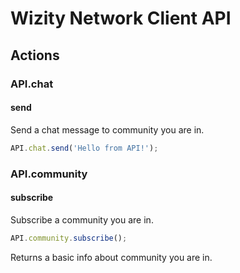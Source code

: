 # Wizity Network Client API

## Actions

### API.chat
#### send
Send a chat message to community you are in.

``` javascript
API.chat.send('Hello from API!');
```

### API.community
#### subscribe
Subscribe a community you are in.

``` js
API.community.subscribe();
```

Returns a basic info about community you are in.
